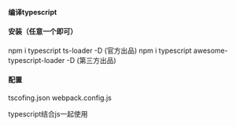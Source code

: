 #### 编译typescript

#### 安装（任意一个即可）
npm i typescript ts-loader -D (官方出品)
npm i typescript awesome-typescript-loader -D (第三方出品)

#### 配置
tscofing.json
webpack.config.js

typescript结合js一起使用